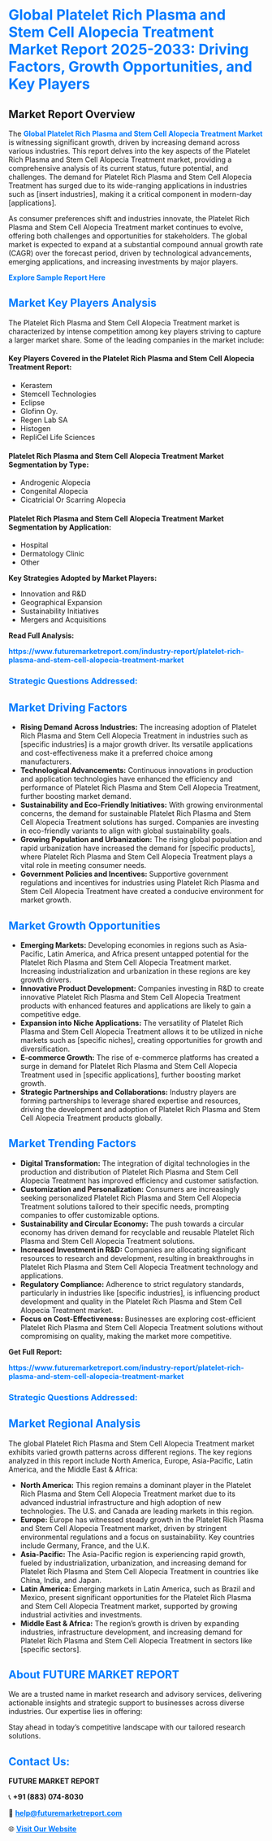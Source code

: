 <h1 style="color: #007BFF;">Global Platelet Rich Plasma and Stem Cell Alopecia Treatment Market Report 2025-2033: Driving Factors, Growth Opportunities, and Key Players</h1>

<section id="overview">
<h2>Market Report Overview</h2>
<p>The <a href="https://www.futuremarketreport.com/industry-report/platelet-rich-plasma-and-stem-cell-alopecia-treatment-market" style="color: #007BFF; text-decoration: none;"><strong>Global Platelet Rich Plasma and Stem Cell Alopecia Treatment Market</strong></a> is witnessing significant growth, driven by increasing demand across various industries. This report delves into the key aspects of the Platelet Rich Plasma and Stem Cell Alopecia Treatment market, providing a comprehensive analysis of its current status, future potential, and challenges. The demand for Platelet Rich Plasma and Stem Cell Alopecia Treatment has surged due to its wide-ranging applications in industries such as [insert industries], making it a critical component in modern-day [applications].</p>
<p>As consumer preferences shift and industries innovate, the Platelet Rich Plasma and Stem Cell Alopecia Treatment market continues to evolve, offering both challenges and opportunities for stakeholders. The global market is expected to expand at a substantial compound annual growth rate (CAGR) over the forecast period, driven by technological advancements, emerging applications, and increasing investments by major players.</p>
</section>

<section id="overview">
<p><a href="https://www.futuremarketreport.com/request-sample/reportId=77893" style="color: #007BFF; text-decoration: none;"><strong>Explore Sample Report Here</strong></a></p>
</section>

<section id="key-players">
<h2 style="color: #007BFF;">Market Key Players Analysis</h2>
<p>The Platelet Rich Plasma and Stem Cell Alopecia Treatment market is characterized by intense competition among key players striving to capture a larger market share. Some of the leading companies in the market include:</p>
<h4>Key Players Covered in the Platelet Rich Plasma and Stem Cell Alopecia Treatment Report:</h4>
<ul><li>Kerastem</li><li>Stemcell Technologies</li><li>Eclipse</li><li>Glofinn Oy.</li><li>Regen Lab SA</li><li>Histogen</li><li>RepliCel Life Sciences</li></ul>
<h4>Platelet Rich Plasma and Stem Cell Alopecia Treatment Market Segmentation by Type:</h4>
<ul><li>Androgenic Alopecia</li><li>Congenital Alopecia</li><li>Cicatricial Or Scarring Alopecia</li></ul>

<h4>Platelet Rich Plasma and Stem Cell Alopecia Treatment Market Segmentation by Application:</h4>
<ul><li>Hospital</li><li>Dermatology Clinic</li><li>Other</li></ul>
<p><strong>Key Strategies Adopted by Market Players:</strong></p>
<ul>
<li>Innovation and R&D</li>
<li>Geographical Expansion</li>
<li>Sustainability Initiatives</li>
<li>Mergers and Acquisitions</li>
</ul>
</section>

<section>
<p><strong>Read Full Analysis: </strong></p><a href="https://www.futuremarketreport.com/industry-report/platelet-rich-plasma-and-stem-cell-alopecia-treatment-market" style="color: #007BFF; text-decoration: none;"><strong>https://www.futuremarketreport.com/industry-report/platelet-rich-plasma-and-stem-cell-alopecia-treatment-market</strong></a>
<h3 style="color: #007BFF;">Strategic Questions Addressed:</h3>
</section>

<section id="driving-factors">
<h2 style="color: #007BFF;">Market Driving Factors</h2>
<ul>
<li><strong>Rising Demand Across Industries:</strong> The increasing adoption of Platelet Rich Plasma and Stem Cell Alopecia Treatment in industries such as [specific industries] is a major growth driver. Its versatile applications and cost-effectiveness make it a preferred choice among manufacturers.</li>
<li><strong>Technological Advancements:</strong> Continuous innovations in production and application technologies have enhanced the efficiency and performance of Platelet Rich Plasma and Stem Cell Alopecia Treatment, further boosting market demand.</li>
<li><strong>Sustainability and Eco-Friendly Initiatives:</strong> With growing environmental concerns, the demand for sustainable Platelet Rich Plasma and Stem Cell Alopecia Treatment solutions has surged. Companies are investing in eco-friendly variants to align with global sustainability goals.</li>
<li><strong>Growing Population and Urbanization:</strong> The rising global population and rapid urbanization have increased the demand for [specific products], where Platelet Rich Plasma and Stem Cell Alopecia Treatment plays a vital role in meeting consumer needs.</li>
<li><strong>Government Policies and Incentives:</strong> Supportive government regulations and incentives for industries using Platelet Rich Plasma and Stem Cell Alopecia Treatment have created a conducive environment for market growth.</li>
</ul>
</section>

<section id="growth-opportunities">
<h2 style="color: #007BFF;">Market Growth Opportunities</h2>
<ul>
<li><strong>Emerging Markets:</strong> Developing economies in regions such as Asia-Pacific, Latin America, and Africa present untapped potential for the Platelet Rich Plasma and Stem Cell Alopecia Treatment market. Increasing industrialization and urbanization in these regions are key growth drivers.</li>
<li><strong>Innovative Product Development:</strong> Companies investing in R&D to create innovative Platelet Rich Plasma and Stem Cell Alopecia Treatment products with enhanced features and applications are likely to gain a competitive edge.</li>
<li><strong>Expansion into Niche Applications:</strong> The versatility of Platelet Rich Plasma and Stem Cell Alopecia Treatment allows it to be utilized in niche markets such as [specific niches], creating opportunities for growth and diversification.</li>
<li><strong>E-commerce Growth:</strong> The rise of e-commerce platforms has created a surge in demand for Platelet Rich Plasma and Stem Cell Alopecia Treatment used in [specific applications], further boosting market growth.</li>
<li><strong>Strategic Partnerships and Collaborations:</strong> Industry players are forming partnerships to leverage shared expertise and resources, driving the development and adoption of Platelet Rich Plasma and Stem Cell Alopecia Treatment products globally.</li>
</ul>
</section>

<section id="trending-factors">
<h2 style="color: #007BFF;">Market Trending Factors</h2>
<ul>
<li><strong>Digital Transformation:</strong> The integration of digital technologies in the production and distribution of Platelet Rich Plasma and Stem Cell Alopecia Treatment has improved efficiency and customer satisfaction.</li>
<li><strong>Customization and Personalization:</strong> Consumers are increasingly seeking personalized Platelet Rich Plasma and Stem Cell Alopecia Treatment solutions tailored to their specific needs, prompting companies to offer customizable options.</li>
<li><strong>Sustainability and Circular Economy:</strong> The push towards a circular economy has driven demand for recyclable and reusable Platelet Rich Plasma and Stem Cell Alopecia Treatment solutions.</li>
<li><strong>Increased Investment in R&D:</strong> Companies are allocating significant resources to research and development, resulting in breakthroughs in Platelet Rich Plasma and Stem Cell Alopecia Treatment technology and applications.</li>
<li><strong>Regulatory Compliance:</strong> Adherence to strict regulatory standards, particularly in industries like [specific industries], is influencing product development and quality in the Platelet Rich Plasma and Stem Cell Alopecia Treatment market.</li>
<li><strong>Focus on Cost-Effectiveness:</strong> Businesses are exploring cost-efficient Platelet Rich Plasma and Stem Cell Alopecia Treatment solutions without compromising on quality, making the market more competitive.</li>
</ul>
</section>

<section>
<p><strong>Get Full Report: </strong></p><a href="https://www.futuremarketreport.com/industry-report/platelet-rich-plasma-and-stem-cell-alopecia-treatment-market" style="color: #007BFF; text-decoration: none;"><strong>https://www.futuremarketreport.com/industry-report/platelet-rich-plasma-and-stem-cell-alopecia-treatment-market</strong></a>
<h3 style="color: #007BFF;">Strategic Questions Addressed:</h3>
</section>


<section id="regional-analysis">
<h2 style="color: #007BFF;">Market Regional Analysis</h2>
<p>The global Platelet Rich Plasma and Stem Cell Alopecia Treatment market exhibits varied growth patterns across different regions. The key regions analyzed in this report include North America, Europe, Asia-Pacific, Latin America, and the Middle East & Africa:</p>
<ul>
<li><strong>North America:</strong> This region remains a dominant player in the Platelet Rich Plasma and Stem Cell Alopecia Treatment market due to its advanced industrial infrastructure and high adoption of new technologies. The U.S. and Canada are leading markets in this region.</li>
<li><strong>Europe:</strong> Europe has witnessed steady growth in the Platelet Rich Plasma and Stem Cell Alopecia Treatment market, driven by stringent environmental regulations and a focus on sustainability. Key countries include Germany, France, and the U.K.</li>
<li><strong>Asia-Pacific:</strong> The Asia-Pacific region is experiencing rapid growth, fueled by industrialization, urbanization, and increasing demand for Platelet Rich Plasma and Stem Cell Alopecia Treatment in countries like China, India, and Japan.</li>
<li><strong>Latin America:</strong> Emerging markets in Latin America, such as Brazil and Mexico, present significant opportunities for the Platelet Rich Plasma and Stem Cell Alopecia Treatment market, supported by growing industrial activities and investments.</li>
<li><strong>Middle East & Africa:</strong> The region’s growth is driven by expanding industries, infrastructure development, and increasing demand for Platelet Rich Plasma and Stem Cell Alopecia Treatment in sectors like [specific sectors].</li>
</ul>
</section>

<footer>
<h2 style="color: #007BFF;">About FUTURE MARKET REPORT</h2>
<p>We are a trusted name in market research and advisory services, delivering actionable insights and strategic support to businesses across diverse industries. Our expertise lies in offering:</p>

<p>Stay ahead in today’s competitive landscape with our tailored research solutions.</p>

<h2 style="color: #007BFF;">Contact Us:</h2>
<p><strong>FUTURE MARKET REPORT</strong></p>
<p>📞 <strong>+91 (883) 074-8030</strong></p>
<p>📧 <strong><a href="mailto:help@futuremarketreport.com" style="color: #007BFF;">help@futuremarketreport.com</a></strong></p>
<p>🌐 <strong><a href="https://www.futuremarketreport.com/" style="color: #007BFF;">Visit Our Website</a></strong></p>
</footer>